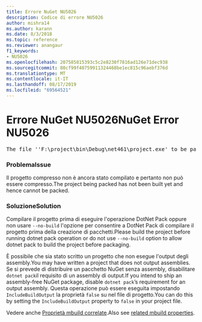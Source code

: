 ```yaml
---
title: Errore NuGet NU5026
description: Codice di errore NU5026
author: mishra14
ms.author: karann
ms.date: 8/3/2018
ms.topic: reference
ms.reviewer: anangaur
f1_keywords:
- NU5026
ms.openlocfilehash: 207585815393c5c2e8230f7816ad126e71dec938
ms.sourcegitcommit: 80cf99f40759911324468be1ec815c96aebf376d
ms.translationtype: MT
ms.contentlocale: it-IT
ms.lasthandoff: 08/17/2019
ms.locfileid: "69564521"
---
```

# <a name="nuget-error-nu5026"></a><span data-ttu-id="50330-103">Errore NuGet NU5026</span><span class="sxs-lookup"><span data-stu-id="50330-103">NuGet Error NU5026</span></span>
<pre>The file ''F:\project\bin\Debug\net461\project.exe' to be packed was not found on disk.</pre>

### <a name="issue"></a><span data-ttu-id="50330-104">Problema</span><span class="sxs-lookup"><span data-stu-id="50330-104">Issue</span></span>

<span data-ttu-id="50330-105">Il progetto compresso non è ancora stato compilato e pertanto non può essere compresso.</span><span class="sxs-lookup"><span data-stu-id="50330-105">The project being packed has not been built yet and hence cannot be packed.</span></span>


### <a name="solution"></a><span data-ttu-id="50330-106">Soluzione</span><span class="sxs-lookup"><span data-stu-id="50330-106">Solution</span></span>

<span data-ttu-id="50330-107">Compilare il progetto prima di eseguire l'operazione DotNet Pack oppure non usare `--no-build` l'opzione per consentire a DotNet Pack di compilare il progetto prima della creazione di pacchetti.</span><span class="sxs-lookup"><span data-stu-id="50330-107">Please build the project before running dotnet pack operation or do not use `--no-build` option to allow dotnet pack to build the project before packaging.</span></span>

<span data-ttu-id="50330-108">È possibile che sia stato scritto un progetto che non esegue l'output degli assembly.</span><span class="sxs-lookup"><span data-stu-id="50330-108">You may have written a project that does not output assemblies.</span></span> <span data-ttu-id="50330-109">Se si prevede di distribuire un pacchetto NuGet senza assembly, disabilitare `dotnet pack`il requisito di un assembly di output.</span><span class="sxs-lookup"><span data-stu-id="50330-109">If you intend to ship an assembly-free NuGet package, disable `dotnet pack`’s requirement for an output assembly.</span></span> <span data-ttu-id="50330-110">Questa operazione può essere eseguita impostando `IncludeBuildOutput` la proprietà `false` su nel file di progetto.</span><span class="sxs-lookup"><span data-stu-id="50330-110">You can do this by setting the `IncludeBuildOutput` property to `false` in your project file.</span></span>

<span data-ttu-id="50330-111">Vedere anche [Proprietà mbuild correlate](../msbuild-targets.md#output-assemblies).</span><span class="sxs-lookup"><span data-stu-id="50330-111">Also see [related mbuild properties](../msbuild-targets.md#output-assemblies).</span></span>

